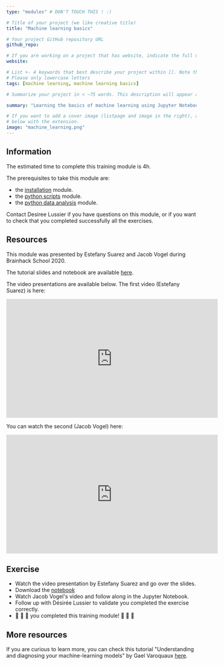```yaml
---
type: "modules" # DON'T TOUCH THIS ! :)

# Title of your project (we like creative title)
title: "Machine learning basics"

# Your project GitHub repository URL
github_repo:

# If you are working on a project that has website, indicate the full url including "https://" below or leave it empty.
website:

# List +- 4 keywords that best describe your project within []. Note that the project summary also involves a number of key words. Those are listed on top of the [github repository](https://github.com/PSY6983-2021/project_template), click `manage topics`.
# Please only lowercase letters
tags: [machine learning, machine learning basics]

# Summarize your project in < ~75 words. This description will appear at the top of your page and on the list page with other projects..

summary: "Learning the basics of machine learning using Jupyter Notebook."

# If you want to add a cover image (listpage and image in the right), add it to your directory and indicate the name
# below with the extension.
image: "machine_learning.png"
---
```

<!-- This is an html comment and this won't appear in the rendered page. You are now editing the "content" area, the core of your description. Everything that you can do in markdown is allowed below. We added a couple of comments to guide your through documenting your progress. -->

## Information

The estimated time to complete this training module is 4h.

The prerequisites to take this module are:
 * the [installation](/modules/installation) module.
 * the [python scripts](/modules/python_scripts) module.
 * the [python data analysis](/modules/python_data_analysis) module.

Contact Desiree Lussier if you have questions on this module, or if you want to check that you completed successfully all the exercises.

## Resources
This module was presented by Estefany Suarez and Jacob Vogel during Brainhack School 2020.

The tutorial slides and notebook are available [here](https://github.com/neurodatascience/course-materials-2020/tree/master/lectures/14-may/03-intro-to-machine-learning).

The video presentations are available below. The first video (Estefany Suarez) is here:
<iframe width="560" height="315" src="https://www.youtube.com/embed/thLHAg8oOLw" title="YouTube video player" frameborder="0" allow="accelerometer; autoplay; clipboard-write; encrypted-media; gyroscope; picture-in-picture" allowfullscreen></iframe>

You can watch the second (Jacob Vogel) here:
<iframe width="560" height="315" src="https://www.youtube.com/embed/2wj9OJjEDy0" title="YouTube video player" frameborder="0" allow="accelerometer; autoplay; clipboard-write; encrypted-media; gyroscope; picture-in-picture" allowfullscreen></iframe>


## Exercise

 * Watch the video presentation by Estefany Suarez and go over the slides.
 * Download the [notebook](https://github.com/neurodatascience/course-materials-2020/blob/master/lectures/14-may/03-intro-to-machine-learning/ML_Regression_Tutorial.ipynb) 
 * Watch Jacob Vogel's video and follow along in the Jupyter Notebook.
 * Follow up with Désirée Lussier to validate you completed the exercise correctly.
 * 🎉 🎉 🎉 you completed this training module! 🎉 🎉 🎉

## More resources

If you are curious to learn more, you can check this tutorial "Understanding and diagnosing your machine-learning models" by Gael Varoquaux [here](http://gael-varoquaux.info/interpreting_ml_tuto/index.html).

